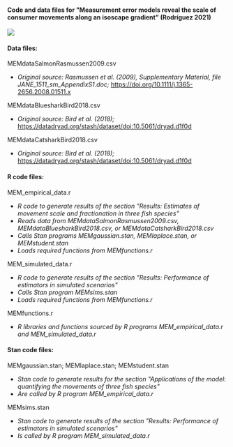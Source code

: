 #### Code and data files for "Measurement error models reveal the scale of consumer movements along an isoscape gradient" (Rodríguez 2021)   
![](https://zenodo.org/badge/DOI/10.5281/zenodo.4315599.svg)

#### Data files:   
MEMdataSalmonRasmussen2009.csv   
* _Original source: Rasmussen et al. (2009), Supplementary Material, file JANE_1511_sm_AppendixS1.doc;_ https://doi.org/10.1111/j.1365-2656.2008.01511.x  

MEMdataBluesharkBird2018.csv   
* _Original source: Bird et al. (2018);_ https://datadryad.org/stash/dataset/doi:10.5061/dryad.d1f0d

MEMdataCatsharkBird2018.csv   
* _Original source: Bird et al. (2018);_ https://datadryad.org/stash/dataset/doi:10.5061/dryad.d1f0d 

#### R code files:
MEM_empirical_data.r  
* _R code to generate results of the section "Results: Estimates of movement scale and fractionation in three fish species"_   
* _Reads data from MEMdataSalmonRasmussen2009.csv, MEMdataBluesharkBird2018.csv, or MEMdataCatsharkBird2018.csv_   
* _Calls Stan programs MEMgaussian.stan, MEMlaplace.stan, or MEMstudent.stan_   
* _Loads required functions from MEMfunctions.r_   

MEM_simulated_data.r  
* _R code to generate results of the section "Results: Performance of estimators in simulated scenarios"_   
* _Calls Stan program MEMsims.stan_   
* _Loads required functions from MEMfunctions.r_   

MEMfunctions.r  
* _R libraries and functions sourced by R programs MEM_empirical_data.r and MEM_simulated_data.r_

#### Stan code files:   
MEMgaussian.stan; MEMlaplace.stan; MEMstudent.stan   
* _Stan code to generate results for the section "Applications of the model: quantifying the movements of three fish species"_   
* _Are called by R program MEM_empirical_data.r_   
 
MEMsims.stan  
* _Stan code to generate results of the section "Results: Performance of estimators in simulated scenarios"_   
* _Is called by R program MEM_simulated_data.r_   
